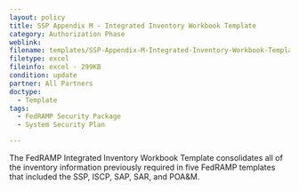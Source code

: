 ```yaml
---
layout: policy   
title: SSP Appendix M - Integrated Inventory Workbook Template
category: Authorization Phase
weblink:
filename: templates/SSP-Appendix-M-Integrated-Inventory-Workbook-Template.xlsx
filetype: excel
fileinfo: excel - 299KB
condition: update
partner: All Partners
doctype:
  - Template
tags:
  - FedRAMP Security Package
  - System Security Plan

---
```

The FedRAMP Integrated Inventory Workbook Template consolidates all of the inventory information previously required in five FedRAMP templates that included the SSP, ISCP, SAP, SAR, and POA&M.
